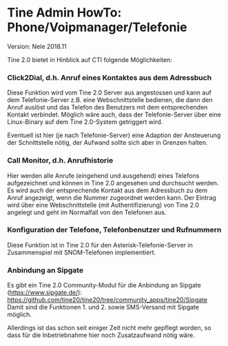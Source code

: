 Tine Admin HowTo: Phone/Voipmanager/Telefonie
=================

Version: Nele 2018.11

Tine 2.0 bietet in Hinblick auf CTI folgende Möglichkeiten:

### Click2Dial, d.h. Anruf eines Kontaktes aus dem Adressbuch

Diese Funktion wird vom Tine 2.0 Server aus angestossen und kann auf dem Telefonie-Server z.B. eine Webschnittstelle bedienen, die dann den Anruf auslöst und das Telefon des Benutzers mit dem entsprechenden Kontakt verbindet. Möglich wäre auch, dass der Telefonie-Server über eine Linux-Binary auf dem Tine 2.0-System getriggert wird.

Eventuell ist hier (je nach Telefonie-Server) eine Adaption der Ansteuerung der Schnittstelle nötig, der Aufwand sollte sich aber in Grenzen halten.

### Call Monitor, d.h. Anrufhistorie

Hier werden alle Anrufe (eingehend und ausgehend) eines Telefons aufgezeichnet und können in Tine 2.0 angesehen und durchsucht werden. Es wird auch der entsprechende Kontakt aus dem Adressbuch zu dem Anruf angezeigt, wenn die Nummer zugeordnet werden kann.
Der Eintrag wird über eine Webschnittstelle (mit Authentifizierung) von Tine 2.0 angelegt und geht im Normalfall von den Telefonen aus.

### Konfiguration der Telefone, Telefonbenutzer und Rufnummern

Diese Funktion ist in Tine 2.0 für den Asterisk-Telefonie-Server in Zusammenspiel mit SNOM-Telefonen implementiert.

### Anbindung an Sipgate

Es gibt ein Tine 2.0 Community-Modul für die Anbindung an Sipgate (https://www.sipgate.de/): https://github.com/tine20/tine20/tree/community_apps/tine20/Sipgate
Damit sind die Funktionen 1. und 2. sowie SMS-Versand mit Sipgate möglich.

Allerdings ist das schon seit einiger Zeit nicht mehr gepflegt worden, so dass für die Inbetriebnahme hier noch Zusatzaufwand nötig wäre.